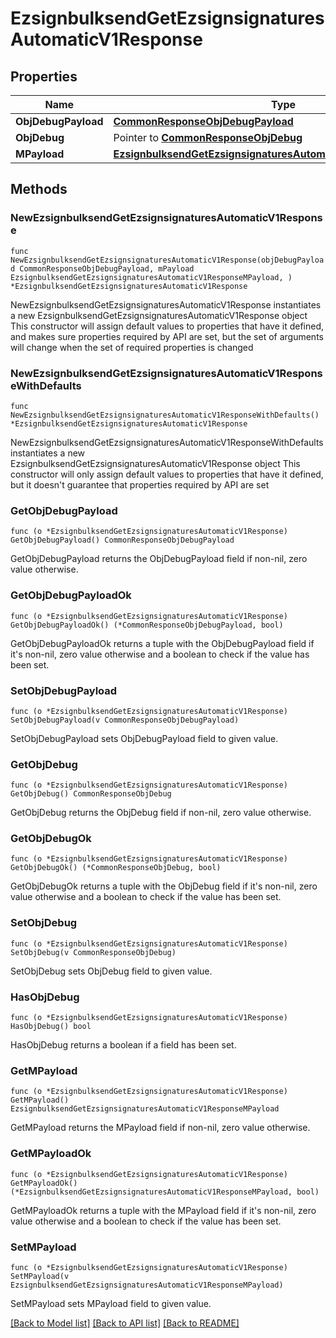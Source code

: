 # EzsignbulksendGetEzsignsignaturesAutomaticV1Response

## Properties

Name | Type | Description | Notes
------------ | ------------- | ------------- | -------------
**ObjDebugPayload** | [**CommonResponseObjDebugPayload**](CommonResponseObjDebugPayload.md) |  | 
**ObjDebug** | Pointer to [**CommonResponseObjDebug**](CommonResponseObjDebug.md) |  | [optional] 
**MPayload** | [**EzsignbulksendGetEzsignsignaturesAutomaticV1ResponseMPayload**](EzsignbulksendGetEzsignsignaturesAutomaticV1ResponseMPayload.md) |  | 

## Methods

### NewEzsignbulksendGetEzsignsignaturesAutomaticV1Response

`func NewEzsignbulksendGetEzsignsignaturesAutomaticV1Response(objDebugPayload CommonResponseObjDebugPayload, mPayload EzsignbulksendGetEzsignsignaturesAutomaticV1ResponseMPayload, ) *EzsignbulksendGetEzsignsignaturesAutomaticV1Response`

NewEzsignbulksendGetEzsignsignaturesAutomaticV1Response instantiates a new EzsignbulksendGetEzsignsignaturesAutomaticV1Response object
This constructor will assign default values to properties that have it defined,
and makes sure properties required by API are set, but the set of arguments
will change when the set of required properties is changed

### NewEzsignbulksendGetEzsignsignaturesAutomaticV1ResponseWithDefaults

`func NewEzsignbulksendGetEzsignsignaturesAutomaticV1ResponseWithDefaults() *EzsignbulksendGetEzsignsignaturesAutomaticV1Response`

NewEzsignbulksendGetEzsignsignaturesAutomaticV1ResponseWithDefaults instantiates a new EzsignbulksendGetEzsignsignaturesAutomaticV1Response object
This constructor will only assign default values to properties that have it defined,
but it doesn't guarantee that properties required by API are set

### GetObjDebugPayload

`func (o *EzsignbulksendGetEzsignsignaturesAutomaticV1Response) GetObjDebugPayload() CommonResponseObjDebugPayload`

GetObjDebugPayload returns the ObjDebugPayload field if non-nil, zero value otherwise.

### GetObjDebugPayloadOk

`func (o *EzsignbulksendGetEzsignsignaturesAutomaticV1Response) GetObjDebugPayloadOk() (*CommonResponseObjDebugPayload, bool)`

GetObjDebugPayloadOk returns a tuple with the ObjDebugPayload field if it's non-nil, zero value otherwise
and a boolean to check if the value has been set.

### SetObjDebugPayload

`func (o *EzsignbulksendGetEzsignsignaturesAutomaticV1Response) SetObjDebugPayload(v CommonResponseObjDebugPayload)`

SetObjDebugPayload sets ObjDebugPayload field to given value.


### GetObjDebug

`func (o *EzsignbulksendGetEzsignsignaturesAutomaticV1Response) GetObjDebug() CommonResponseObjDebug`

GetObjDebug returns the ObjDebug field if non-nil, zero value otherwise.

### GetObjDebugOk

`func (o *EzsignbulksendGetEzsignsignaturesAutomaticV1Response) GetObjDebugOk() (*CommonResponseObjDebug, bool)`

GetObjDebugOk returns a tuple with the ObjDebug field if it's non-nil, zero value otherwise
and a boolean to check if the value has been set.

### SetObjDebug

`func (o *EzsignbulksendGetEzsignsignaturesAutomaticV1Response) SetObjDebug(v CommonResponseObjDebug)`

SetObjDebug sets ObjDebug field to given value.

### HasObjDebug

`func (o *EzsignbulksendGetEzsignsignaturesAutomaticV1Response) HasObjDebug() bool`

HasObjDebug returns a boolean if a field has been set.

### GetMPayload

`func (o *EzsignbulksendGetEzsignsignaturesAutomaticV1Response) GetMPayload() EzsignbulksendGetEzsignsignaturesAutomaticV1ResponseMPayload`

GetMPayload returns the MPayload field if non-nil, zero value otherwise.

### GetMPayloadOk

`func (o *EzsignbulksendGetEzsignsignaturesAutomaticV1Response) GetMPayloadOk() (*EzsignbulksendGetEzsignsignaturesAutomaticV1ResponseMPayload, bool)`

GetMPayloadOk returns a tuple with the MPayload field if it's non-nil, zero value otherwise
and a boolean to check if the value has been set.

### SetMPayload

`func (o *EzsignbulksendGetEzsignsignaturesAutomaticV1Response) SetMPayload(v EzsignbulksendGetEzsignsignaturesAutomaticV1ResponseMPayload)`

SetMPayload sets MPayload field to given value.



[[Back to Model list]](../README.md#documentation-for-models) [[Back to API list]](../README.md#documentation-for-api-endpoints) [[Back to README]](../README.md)


